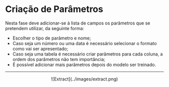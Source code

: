 # Criação de Parâmetros

Nesta fase deve adicionar-se à lista de campos os parâmetros que se pretendem utilizar, da seguinte forma: 

- Escolher o tipo de parâmetro e nome;
- Caso seja um número ou uma data é necessário selecionar o formato como vai ser apresentado;
- Caso seja uma tabela é necessário criar parâmetros para cada coluna, a ordem dos parâmetros não tem importância;
- É possível adicionar mais parâmetros depois do modelo ser treinado.

---

<center>![Extract](../images/extract.png)</center>